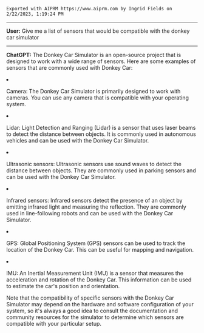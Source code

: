 
```
Exported with AIPRM https://www.aiprm.com by Ingrid Fields on 2/22/2023, 1:19:24 PM
```

---


**User:**
Give me a list of sensors that would be compatible with the donkey car simulator

---

**ChatGPT:**
The Donkey Car Simulator is an open-source project that is designed to work with a wide range of sensors. Here are some examples of sensors that are commonly used with Donkey Car:
<li><p>Camera: The Donkey Car Simulator is primarily designed to work with cameras. You can use any camera that is compatible with your operating system.</p></li><li><p>Lidar: Light Detection and Ranging (Lidar) is a sensor that uses laser beams to detect the distance between objects. It is commonly used in autonomous vehicles and can be used with the Donkey Car Simulator.</p></li><li><p>Ultrasonic sensors: Ultrasonic sensors use sound waves to detect the distance between objects. They are commonly used in parking sensors and can be used with the Donkey Car Simulator.</p></li><li><p>Infrared sensors: Infrared sensors detect the presence of an object by emitting infrared light and measuring the reflection. They are commonly used in line-following robots and can be used with the Donkey Car Simulator.</p></li><li><p>GPS: Global Positioning System (GPS) sensors can be used to track the location of the Donkey Car. This can be useful for mapping and navigation.</p></li><li><p>IMU: An Inertial Measurement Unit (IMU) is a sensor that measures the acceleration and rotation of the Donkey Car. This information can be used to estimate the car's position and orientation.</p></li>
Note that the compatibility of specific sensors with the Donkey Car Simulator may depend on the hardware and software configuration of your system, so it's always a good idea to consult the documentation and community resources for the simulator to determine which sensors are compatible with your particular setup.